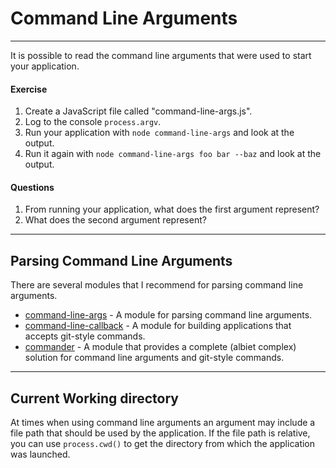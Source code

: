 # Command Line Arguments

<hr>

It is possible to read the command line arguments that were used to start your application.

#### Exercise

1. Create a JavaScript file called "command-line-args.js".
2. Log to the console `process.argv`.
3. Run your application with `node command-line-args` and look at the output.
4. Run it again with `node command-line-args foo bar --baz` and look at the output.

#### Questions

1. From running your application, what does the first argument represent?
2. What does the second argument represent?

<hr>

## Parsing Command Line Arguments

There are several modules that I recommend for parsing command line arguments.

- [command-line-args](https://www.npmjs.com/package/command-line-args) - A module for parsing command line arguments.
- [command-line-callback](https://www.npmjs.com/package/command-line-callback) - A module for building applications that accepts git-style commands.
- [commander](https://www.npmjs.com/package/commander) - A module that provides a complete (albiet complex) solution for command line arguments and git-style commands.

<hr>

## Current Working directory

At times when using command line arguments an argument may include a file path that should be used by the application. If the file path is relative, you can use `process.cwd()` to get the directory from which the application was launched.
